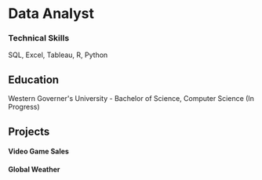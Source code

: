 # Data Analyst

### Technical Skills
SQL, Excel, Tableau, R, Python

## Education
Western Governer's University - Bachelor of Science, Computer Science (In Progress)

## Projects

#### Video Game Sales

#### Global Weather
